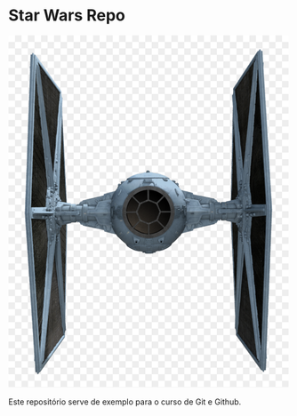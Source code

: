 # Star Wars Repo

![Tie Fighter](tie-fighter.png)

Este repositório serve de exemplo para o curso de Git e Github.